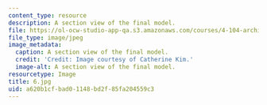 ```yaml
---
content_type: resource
description: A section view of the final model.
file: https://ol-ocw-studio-app-qa.s3.amazonaws.com/courses/4-104-architecture-studio-intentions-spring-2005/a620b1cfbad01148bd2f85fa204559c3_6.jpg
file_type: image/jpeg
image_metadata:
  caption: A section view of the final model.
  credit: 'Credit: Image courtesy of Catherine Kim.'
  image-alt: A section view of the final model.
resourcetype: Image
title: 6.jpg
uid: a620b1cf-bad0-1148-bd2f-85fa204559c3
---
```

